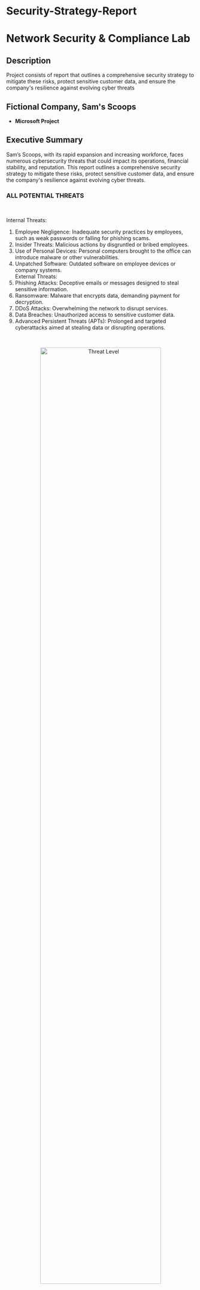 # Security-Strategy-Report

<h1>Network Security & Compliance Lab</h1>

 <h2>Description</h2>
Project consists of report that outlines a comprehensive security strategy to mitigate these risks, protect sensitive customer data, and ensure the company's resilience against evolving cyber threats
<br />
<h2>Fictional Company, Sam's Scoops </h2>

- <b>Microsoft Project</b>


<h2>Executive Summary </h2>
Sam’s Scoops, with its rapid expansion and increasing workforce, faces numerous cybersecurity threats that could impact its operations, financial stability, and reputation. This report outlines a comprehensive security strategy to mitigate these risks, protect sensitive customer data, and ensure the company's resilience against evolving cyber threats.

<br/>

<h3>ALL POTENTIAL THREATS </h3>
<br/>

Internal Threats:
1.	Employee Negligence: Inadequate security practices by employees, such as weak passwords or falling for phishing scams.<br/>
2.	Insider Threats: Malicious actions by disgruntled or bribed employees.<br/>
3.	Use of Personal Devices: Personal computers brought to the office can introduce malware or other vulnerabilities.<br/>
4.	Unpatched Software: Outdated software on employee devices or company systems.<br/>
External Threats:<br/>
1.	Phishing Attacks: Deceptive emails or messages designed to steal sensitive information.<br/>
2.	Ransomware: Malware that encrypts data, demanding payment for decryption.<br/>
3.	DDoS Attacks: Overwhelming the network to disrupt services.<br/>
4.	Data Breaches: Unauthorized access to sensitive customer data.<br/>
5.	Advanced Persistent Threats (APTs): Prolonged and targeted cyberattacks aimed at stealing data or disrupting operations.<br/>
<br/>
<p align="center">

<img src="https://imgur.com/a/3wPXEwp" height="80%" width="80%" alt="Threat Level"/>
<br />
<br />  

<h4>Countermeasures for Each Threat </h4>
<br/>
Employee Negligence:<br />  
Regular cybersecurity training and awareness programs.<br />  
Enforce strong password policies.<br />  
Implement two-factor authentication (2FA).<br />  
<br />  
<br />  
Insider Threats:<br />  
Conduct thorough background checks during hiring.<br />  
Implement role-based access control (RBAC).<br />  
Monitor user activities for suspicious behavior.<br />  
<br />  
<br />  
Use of Personal Devices:<br />  
Enforce a strict personal device policy (detailed in Step 6).
Implement Mobile Device Management (MDM) solutions.<br />  
Regularly scan and monitor personal devices connected to the network.<br />  
<br />  
<br />  
Unpatched Software:<br />  
Regular software updates and patch management.<br />  
Automated update systems for critical software.<br />  
Regular vulnerability assessments.<br />  
<br />  
<br />  
Phishing Attacks:<br />  
Deploy email filtering and anti-phishing solutions.<br />  
Conduct regular phishing simulation exercises.<br />  
Educate employees on recognizing phishing attempts.<br />  
<br />  
<br />  
Ransomware:<br />  
Regular data backups and secure offsite storage.<br />  
Use of endpoint protection and anti-ransomware tools.<br />  
Educate employees on safe browsing and email practices.<br />  
<br />  
<br />  
DDoS Attacks:<br />  
Implement DDoS protection services.<br />  
Use content delivery networks (CDNs) to distribute traffic.<br />  
Monitor network traffic for unusual patterns.<br />  
<br />  
<br />  
Data Breaches:<br />  
Encrypt sensitive data in transit and at rest.<br />  
Implement robust access control mechanisms.<br />  
Regularly review and update security policies.<br />  
<br />  
<br />  
Advanced Persistent Threats (APTs):<br />  
Use advanced threat detection and response tools.<br />  
Conduct regular security audits and penetration testing.<br />  
Implement network segmentation to limit the spread of threats.<br />  
<br />  
<br />  
<h5>Comprehensive Data Protection Strategy </h5>
<br />  
<br />
Data Encryption: Encrypt all sensitive data, both in transit and at rest.<br />
Access Control: Implement strict access control policies, ensuring only authorized personnel can access sensitive data.<br />
Data Backup: Perform regular backups of all critical data, ensuring backups are encrypted and stored securely offsite.<br />
Secure Data Transmission: Use secure protocols (e.g., TLS/SSL) for all data transmissions.<br />
Regular Audits: Conduct regular security audits to identify and address vulnerabilities.<br />
Data Minimization: Collect only the data necessary for business operations and limit access to it.<br />
<br />
<h6>Phishing Avoidance Strategy </h6>
<br />
<br />
Anti-Phishing Solutions: Deploy advanced email filtering solutions to block phishing emails.<br />
Employee Training: Regularly train employees on how to recognize and report phishing attempts.<br />
Phishing Simulations: Conduct periodic phishing simulations to test employee awareness and improve training programs.<br />
Incident Response: Establish clear procedures for employees to report phishing attempts and for IT to respond swiftly.<br />
<br />
<br />
<h7>Personal Device Policy</h7>
<br />
<br />
Approval Process: Require employees to get approval before using personal devices for work.<br />
MDM Solutions: Enforce the use of Mobile Device Management (MDM) solutions to secure personal devices.<br />
Security Requirements: Mandate security measures such as antivirus software, regular updates, and strong passwords on personal devices.<br />
Network Access: Restrict access to sensitive systems and data from personal devices.<br />
Monitoring: Regularly monitor personal devices for compliance with security policies.<br />
<br />
<br />
<h8>MFA and Biometric Security Measures</h8>
<br />
<br />

Multi-Factor Authentication (MFA):<br />
Implement MFA across all systems, especially those handling sensitive data.<br />
Use a combination of something the user knows (password), something the user has (security token), and something the user is (biometrics).<br />
<br />
Biometric Security:<br />
Use biometric authentication (e.g., fingerprint or facial recognition) for critical systems.<br />
Ensure biometric data is securely stored and transmitted.<br />
Step 8: Create an Incident Response Plan<br />
<br />
Immediate Response Steps:<br />
Identify and contain the incident.<br />
Notify relevant stakeholders and authorities.<br />
Eradicate the cause of the incident (e.g., remove malware).<br />
<br />
Long-Term Recovery Strategies:<br />
Restore affected systems and data from backups.<br />
Conduct a thorough investigation to understand the incident and prevent recurrence.<br />
Communicate transparently with customers and stakeholders about the incident and steps taken.<br />
<br />
Preventive Measures:<br />
Regularly review and update the incident response plan.<br />
Conduct regular drills and simulations to ensure readiness.<br />
Implement lessons learned from past incidents to improve defenses.<br />
Step 9: Propose a Plan for Continuous Monitoring and Improvement<br />
<br />
Continuous Monitoring:<br />
Implement real-time monitoring tools to detect and respond to threats swiftly.<br />
Regularly review logs and alerts for signs of suspicious activity.<br />
<br />
Regular Assessments:<br />
Conduct regular security audits and vulnerability assessments.<br />
Perform penetration testing to identify and address weaknesses.<br />
<br />
Employee Training:<br />
Continually update employee training programs to address new threats.<br />
Encourage a culture of security awareness and vigilance.<br />
<br />
Policy Review and Update:<br />
Regularly review and update security policies and procedures.<br />
Stay informed about emerging threats and adapt security measures accordingly.<br />
<br />

<h9>Conclusion</h9>

This comprehensive security strategy report outlines the necessary steps for Sam’s Scoops to protect its operations and customer data from potential threats. By implementing these measures, Sam’s Scoops can enhance its security posture, mitigate risks, and ensure the trust and safety of its customers and employees.



<br/>
</p>

<!--
 ```diff
- text in red
+ text in green
! text in orange
# text in gray
@@ text in purple (and bold)@@
```
--!>
